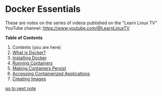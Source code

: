 # Docker Essentials

These are notes on the series of videos published on the "Learn Linux TV"
YouTube channel: https://www.youtube.com/@LearnLinuxTV

**Table of Contents**  

1. Contents (you are here)
1. [What is Docker?](02-what-is-docker.md)
1. [Installing Docker](03-installing-docker.md)
1. [Running Containers](04-running-containers.md)
1. [Making Containers Persist](05-making-containers-persist.md)
1. [Accessing Containerized Applications](06-accessing-containerized-apps.md)
1. [Creating Images](07-creating-images.md)

[go to next note](02-what-is-docker.md)
